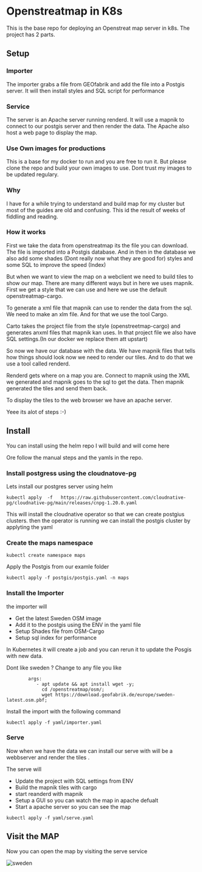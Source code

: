 # Openstreatmap in K8s

This is the base repo for deploying an Openstreat map server in k8s. The project has 2 parts.

## Setup

### Importer
The importer grabs a file from GEOfabrik and add the file into a Postgis server.
It will then install styles and SQL script for performance

### Service
The server is an Apache server running renderd. It will use a mapnik to connect to our postgis server and then render the data.
The Apache also host a web page to display the map.


### Use Own images for productions
This is a base for my docker to run and you are free to run it. But please clone the repo and build your own images to use.
Dont trust my images to be updated regulary.


### Why
I have for a while trying to understand and build map for my cluster but most of the guides are old and confusing.
This id the result of weeks of fiddling and reading.


### How it works
First we take the data from openstreatmap its the file you can download. The file is imported into a Postgis database.
And in then in the  database we also add some shades (Dont really now what they are good for)  styles and some SQL to improve the speed (Index)

But when we want to view the map on a webclient we need to build tiles to show our map.
There are many different ways but in here we uses mapnik.
First we get a style that we can use and here we use the default openstreatmap-cargo.

To generate a xml file that mapnik can use to render the data from the sql. We need to make an xlm file.
And for that we use the tool Cargo.

Carto takes the project file from the style (openstreetmap-cargo) and generates anxml files that mapnik kan uses.
In that project file we also have SQL settings.(In our docker we replace them att upstart)

So now we have our database with the data. We have mapnik files that tells how things should look now we need to render our tiles.
And to do that we use a tool called renderd.

Renderd gets where on a map you are. Connect to mapnik using the XML we generated and mapnik goes to the sql to get the data.
Then mapnik generated the tiles and send them back.

To display the tiles to the web browser we have an apache server.

Yeee its alot of steps :-)



## Install
You can install using the helm repo I will build and will come here


Ore follow the manual steps and the yamls in the repo.

### Install postgress using the cloudnatove-pg

Lets install our postgres server using helm 

```
kubectl apply  -f   https://raw.githubusercontent.com/cloudnative-pg/cloudnative-pg/main/releases/cnpg-1.20.0.yaml
```
This will install the cloudnative operator so that we can create postgius clusters.
then the operator is running we can install the postgis cluster by applyting the yaml 


### Create the maps namespace

```
kubectl create namespace maps
```

Apply the Postgis from our examle folder

```
kubectl apply -f postgis/postgis.yaml -n maps 
```







### Install the Importer
the importer will

- Get the latest Sweden OSM image
- Add it to the postgis using the ENV in the yaml file
- Setup Shades file from OSM-Cargo
- Setup sql index for performance

In Kubernetes it will create a job and you can rerun it to update the Posgis with new data.


Dont like sweden ? Change to any file you like

```
        args: 
           - apt update && apt install wget -y;
             cd /openstreatmap/osm/;
             wget https://download.geofabrik.de/europe/sweden-latest.osm.pbf;
```

Install the import with the following command

```
kubectl apply -f yaml/importer.yaml
```

### Serve
Now when we have the data we can install our serve with will be a webbserver and render the tiles .

The serve will
- Update the project with SQL settings from ENV
- Build the mapnik tiles with cargo
- start reanderd with mapnik
- Setup a GUI so you can watch the map in apache defualt
- Start a apache server so you can see the map


```
kubectl apply -f yaml/serve.yaml
```


## Visit the MAP
Now you can open the map by visiting the serve service


![sweden](img/sweden.png "Sweden")
